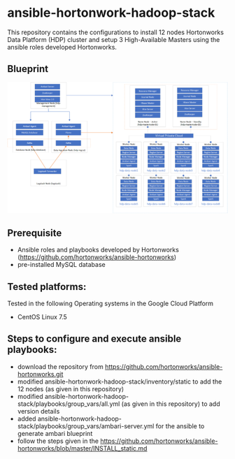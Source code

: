 # ansible-hortonwork-hadoop-stack

This repository contains the configurations to install 12 nodes Hortonworks Data Platform (HDP) cluster and setup 3 High-Available Masters using the ansible roles developed Hortonworks. 

## Blueprint
![blueprint](https://github.com/kc-cloud/ansible-hortonwork-hadoop-stack/blob/master/blue-print.png)
## Prerequisite
* Ansible roles and playbooks developed by  Hortonworks (https://github.com/hortonworks/ansible-hortonworks)
* pre-installed MySQL database

## Tested platforms:
Tested in the following Operating systems in the Google Cloud Platform
* CentOS Linux 7.5

## Steps to configure and execute ansible playbooks:
   * download the repository from https://github.com/hortonworks/ansible-hortonworks.git 
   * modified ansible-hortonwork-hadoop-stack/inventory/static to add the 12 nodes (as given in this repository)
   * modified ansible-hortonwork-hadoop-stack/playbooks/group_vars/all.yml (as given in this repository) to add version details
   * added ansible-hortonwork-hadoop-stack/playbooks/group_vars/ambari-server.yml for the ansible to generate ambari blueprint
   * follow the steps given in the https://github.com/hortonworks/ansible-hortonworks/blob/master/INSTALL_static.md
